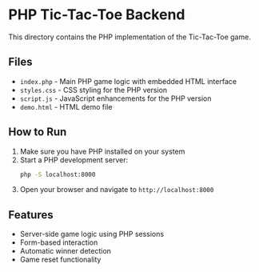 # PHP Tic-Tac-Toe Backend

This directory contains the PHP implementation of the Tic-Tac-Toe game.

## Files

- `index.php` - Main PHP game logic with embedded HTML interface
- `styles.css` - CSS styling for the PHP version
- `script.js` - JavaScript enhancements for the PHP version
- `demo.html` - HTML demo file

## How to Run

1. Make sure you have PHP installed on your system
2. Start a PHP development server:
   ```bash
   php -S localhost:8000
   ```
3. Open your browser and navigate to `http://localhost:8000`

## Features

- Server-side game logic using PHP sessions
- Form-based interaction
- Automatic winner detection
- Game reset functionality